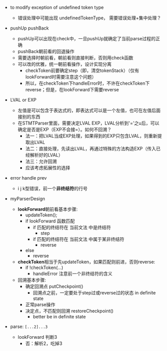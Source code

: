 - to modify exception of undefined token type
  - 错误处理中可能出现 undefinedTokenType， 需要错误处理+集中处理？
- pushUp pushBack 
  - pushUp可以出现在check中，一旦pushUp就确定了当前parse过程的正确
  - pushBack朝前看的回退操作
  - 需要选择时朝前看，朝前看则直接判断，否则用check函数
  - 可以改的优雅，统一朝前看操作，设计实现分离
    - checkToken前要确定step（即，清空tokenStack）（仅有lookForward时需要注意这个问题）
    - 所以，在checkToken下handleError时，不许在checkToken下reverse；但是，在lookForward下需要reverse


- LVAL or EXP
  - 左值是可以包含于表达式的，即表达式可以是一个左值，也可在左值后面接别的东西
  - 在STMTParser里面，需要决定LVAL EXP，LVAL分析到'='之u后，可以确定是否是EXP（EXP不会接=）。如何不回溯？
    - 法一：把LVAL当成EXP处理，如果得到的EXP只包含LVAL，则重新提取出LVAL
    - 法二：直接处理，先读出LVAL，再通过特殊的方法构造EXP（传入已经解析好的LVAL）
    - 法三：允许回溯
    - 应该考虑拓展性的选择

- error handle prev 
  - i j k型错误，前一个**非终结符**的行号


- myParserDesign
  - **lookForward**朝前看基本步骤:
    - updateToken();
    - if lookForward 函数匹配
      - if 匹配的终结符在 当前文法 中是终结符
        - step
      - if 匹配的终结符在 当前文法 中属于某非终结符
        - reverse
    - else
      - reverse
  - **checkToken**相当于先updateToken，如果匹配则前进，否则reverse:
    - if !checkToken(...)
      - handleError 注意前一个非终结符的含义
  - 回溯基本步骤:
    - 确定回溯点 putCheckpoint()
      - 回溯点之前，一定要处于step过或reverse过的状态 in definite state
    - 正常parse操作
    - 决定点，不匹配则回溯 restoreCheckpoint()
      - better be in definite state

- parse: `[...2]...3`
  - lookForward 判断3
    - 否：解析2，吃掉3